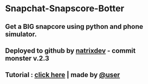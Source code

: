 # Snapchat-Snapscore-Botter

## Get a BIG snapcore using python and phone simulator. 

## Deployed to github by [natrixdev](https://github.com/natrixdev) - commit monster v.2.3

## Tutorial : [click here](https://www.youtube.com/watch?v=-ZVj913gJ_k) | made by [@user](https://www.youtube.com/@SootGizmo/videos) 


